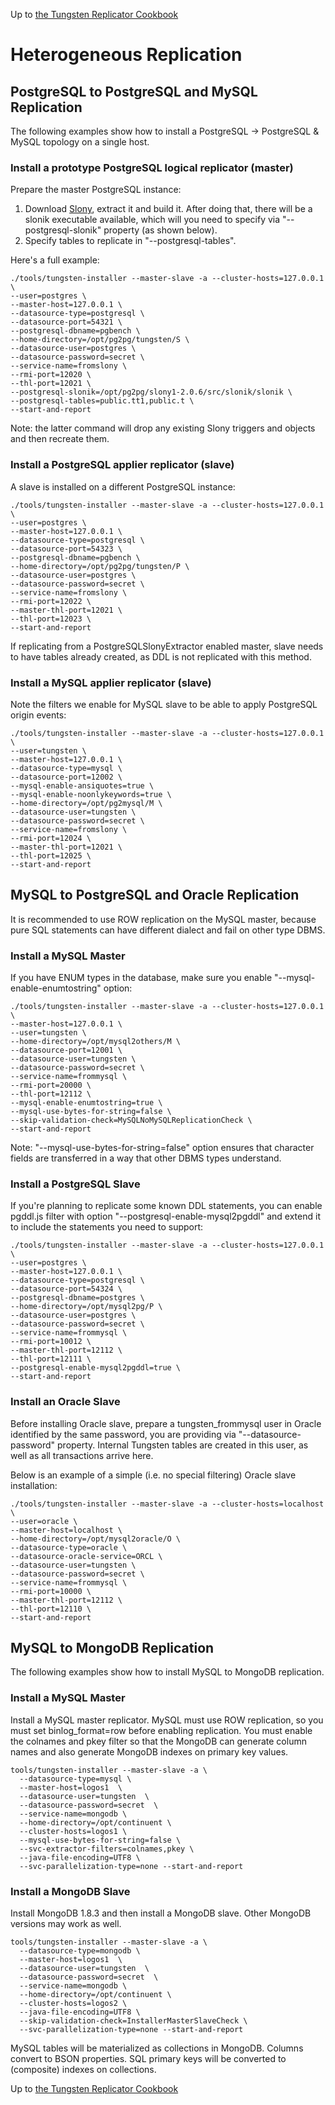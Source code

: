 
Up to [the Tungsten Replicator Cookbook](TungstenReplicatorCookbook.md)

# Heterogeneous Replication #

## PostgreSQL to PostgreSQL and MySQL Replication ##

The following examples show how to install a PostgreSQL -> PostgreSQL & MySQL topology on a single host.

### Install a prototype PostgreSQL logical replicator (master) ###

Prepare the master PostgreSQL instance:

  1. Download [Slony](http://slony.info/downloads/), extract it and build it. After doing that, there will be a slonik executable available, which will you need to specify via "--postgresql-slonik" property (as shown below).
  1. Specify tables to replicate in "--postgresql-tables".

Here's a full example:

```
./tools/tungsten-installer --master-slave -a --cluster-hosts=127.0.0.1 \
--user=postgres \
--master-host=127.0.0.1 \
--datasource-type=postgresql \
--datasource-port=54321 \
--postgresql-dbname=pgbench \
--home-directory=/opt/pg2pg/tungsten/S \
--datasource-user=postgres \
--datasource-password=secret \
--service-name=fromslony \
--rmi-port=12020 \
--thl-port=12021 \
--postgresql-slonik=/opt/pg2pg/slony1-2.0.6/src/slonik/slonik \
--postgresql-tables=public.tt1,public.t \
--start-and-report
```

Note: the latter command will drop any existing Slony triggers and objects and then recreate them.

### Install a PostgreSQL applier replicator (slave) ###

A slave is installed on a different PostgreSQL instance:

```
./tools/tungsten-installer --master-slave -a --cluster-hosts=127.0.0.1 \
--user=postgres \
--master-host=127.0.0.1 \
--datasource-type=postgresql \
--datasource-port=54323 \
--postgresql-dbname=pgbench \
--home-directory=/opt/pg2pg/tungsten/P \
--datasource-user=postgres \
--datasource-password=secret \
--service-name=fromslony \
--rmi-port=12022 \
--master-thl-port=12021 \
--thl-port=12023 \
--start-and-report
```

If replicating from a PostgreSQLSlonyExtractor enabled master, slave needs to have tables already created, as DDL is not replicated with this method.

### Install a MySQL applier replicator (slave) ###

Note the filters we enable for MySQL slave to be able to apply PostgreSQL origin events:

```
./tools/tungsten-installer --master-slave -a --cluster-hosts=127.0.0.1 \
--user=tungsten \
--master-host=127.0.0.1 \
--datasource-type=mysql \
--datasource-port=12002 \
--mysql-enable-ansiquotes=true \
--mysql-enable-noonlykeywords=true \
--home-directory=/opt/pg2mysql/M \
--datasource-user=tungsten \
--datasource-password=secret \
--service-name=fromslony \
--rmi-port=12024 \
--master-thl-port=12021 \
--thl-port=12025 \
--start-and-report
```

## MySQL to PostgreSQL and Oracle Replication ##

It is recommended to use ROW replication on the MySQL master, because pure SQL statements can have different dialect and fail on other type DBMS.

### Install a MySQL Master ###

If you have ENUM types in the database, make sure you enable "--mysql-enable-enumtostring" option:

```
./tools/tungsten-installer --master-slave -a --cluster-hosts=127.0.0.1 \
--master-host=127.0.0.1 \
--user=tungsten \
--home-directory=/opt/mysql2others/M \
--datasource-port=12001 \
--datasource-user=tungsten \
--datasource-password=secret \
--service-name=frommysql \
--rmi-port=20000 \
--thl-port=12112 \
--mysql-enable-enumtostring=true \
--mysql-use-bytes-for-string=false \
--skip-validation-check=MySQLNoMySQLReplicationCheck \
--start-and-report
```

Note: "--mysql-use-bytes-for-string=false" option ensures that character fields are transferred in a way that other DBMS types understand.

### Install a PostgreSQL Slave ###

If you're planning to replicate some known DDL statements, you can enable pgddl.js filter with option "--postgresql-enable-mysql2pgddl" and extend it to include the statements you need to support:

```
./tools/tungsten-installer --master-slave -a --cluster-hosts=127.0.0.1 \
--user=postgres \
--master-host=127.0.0.1 \
--datasource-type=postgresql \
--datasource-port=54324 \
--postgresql-dbname=postgres \
--home-directory=/opt/mysql2pg/P \
--datasource-user=postgres \
--datasource-password=secret \
--service-name=frommysql \
--rmi-port=10012 \
--master-thl-port=12112 \
--thl-port=12111 \
--postgresql-enable-mysql2pgddl=true \
--start-and-report
```

### Install an Oracle Slave ###

Before installing Oracle slave, prepare a tungsten\_frommysql user in Oracle identified by the same password, you are providing via "--datasource-password" property. Internal Tungsten tables are created in this user, as well as all transactions arrive here.

Below is an example of a simple (i.e. no special filtering) Oracle slave installation:

```
./tools/tungsten-installer --master-slave -a --cluster-hosts=localhost \
--user=oracle \
--master-host=localhost \
--home-directory=/opt/mysql2oracle/O \
--datasource-type=oracle \
--datasource-oracle-service=ORCL \
--datasource-user=tungsten \
--datasource-password=secret \
--service-name=frommysql \
--rmi-port=10000 \
--master-thl-port=12112 \
--thl-port=12110 \
--start-and-report
```

## MySQL to MongoDB Replication ##

The following examples show how to install MySQL to MongoDB replication.

### Install a MySQL Master ###

Install a MySQL master replicator.  MySQL must use ROW replication, so you must set binlog\_format=row before enabling replication.  You must enable the colnames and pkey filter so that the MongoDB can generate column names and also generate MongoDB indexes on primary key values.

```
tools/tungsten-installer --master-slave -a \
  --datasource-type=mysql \
  --master-host=logos1  \
  --datasource-user=tungsten  \
  --datasource-password=secret  \
  --service-name=mongodb \
  --home-directory=/opt/continuent \
  --cluster-hosts=logos1 \
  --mysql-use-bytes-for-string=false \
  --svc-extractor-filters=colnames,pkey \
  --java-file-encoding=UTF8 \
  --svc-parallelization-type=none --start-and-report
```

### Install a MongoDB Slave ###

Install MongoDB 1.8.3 and then install a MongoDB slave.  Other MongoDB versions may work as well.

```
tools/tungsten-installer --master-slave -a \
  --datasource-type=mongodb \
  --master-host=logos1  \
  --datasource-user=tungsten  \
  --datasource-password=secret  \
  --service-name=mongodb \
  --home-directory=/opt/continuent \
  --cluster-hosts=logos2 \
  --java-file-encoding=UTF8 \
  --skip-validation-check=InstallerMasterSlaveCheck \
  --svc-parallelization-type=none --start-and-report
```

MySQL tables will be materialized as collections in MongoDB.  Columns convert to BSON properties.  SQL primary keys will be converted to (composite) indexes on collections.

Up to [the Tungsten Replicator Cookbook](TungstenReplicatorCookbook.md)